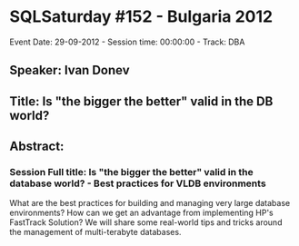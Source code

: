 # SQLSaturday #152 - Bulgaria 2012
Event Date: 29-09-2012 - Session time: 00:00:00 - Track: DBA
## Speaker: Ivan Donev
## Title: Is "the bigger the better" valid in the DB world?
## Abstract:
### Session Full title: Is "the bigger the better" valid in the database world? - Best practices for VLDB environments

What are the best practices for building and managing very large database environments? How can we get an advantage from implementing HP's FastTrack Solution? We will share some real-world tips and tricks around the management of multi-terabyte databases.
